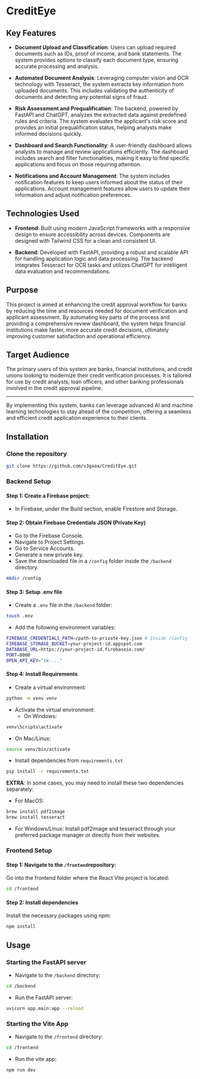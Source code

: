 # CreditEye

## Key Features

- **Document Upload and Classification**: Users can upload required documents such as IDs, proof of income, and bank statements. The system provides options to classify each document type, ensuring accurate processing and analysis.

- **Automated Document Analysis**: Leveraging computer vision and OCR technology with Tesseract, the system extracts key information from uploaded documents. This includes validating the authenticity of documents and detecting any potential signs of fraud.

- **Risk Assessment and Prequalification**: The backend, powered by FastAPI and ChatGPT, analyzes the extracted data against predefined rules and criteria. The system evaluates the applicant's risk score and provides an initial prequalification status, helping analysts make informed decisions quickly.

- **Dashboard and Search Functionality**: A user-friendly dashboard allows analysts to manage and review applications efficiently. The dashboard includes search and filter functionalities, making it easy to find specific applications and focus on those requiring attention.

- **Notifications and Account Management**: The system includes notification features to keep users informed about the status of their applications. Account management features allow users to update their information and adjust notification preferences.

## Technologies Used

- **Frontend**: Built using modern JavaScript frameworks with a responsive design to ensure accessibility across devices. Components are designed with Tailwind CSS for a clean and consistent UI.
  
- **Backend**: Developed with FastAPI, providing a robust and scalable API for handling application logic and data processing. The backend integrates Tesseract for OCR tasks and utilizes ChatGPT for intelligent data evaluation and recommendations.

## Purpose

This project is aimed at enhancing the credit approval workflow for banks by reducing the time and resources needed for document verification and applicant assessment. By automating key parts of the process and providing a comprehensive review dashboard, the system helps financial institutions make faster, more accurate credit decisions, ultimately improving customer satisfaction and operational efficiency.

## Target Audience

The primary users of this system are banks, financial institutions, and credit unions looking to modernize their credit verification processes. It is tailored for use by credit analysts, loan officers, and other banking professionals involved in the credit approval pipeline.

---

By implementing this system, banks can leverage advanced AI and machine learning technologies to stay ahead of the competition, offering a seamless and efficient credit application experience to their clients.

## Installation

### Clone the repository
```bash
git clone https://github.com/v3gaaa/CreditEye.git
```

### Backend Setup
#### Step 1: Create a Firebase project:
- In Firebase, under the Build section, enable Firestore and Storage.

#### Step 2: Obtain Firebase Credentials JSON (Private Key)
- Go to the Firebase Console.
- Navigate to Project Settings.
- Go to Service Accounts.
- Generate a new private key.
- Save the downloaded file in a `/config` folder inside the `/backend` directory.
```bash
mkdir /config
```

#### Step 3: Setup .env file
- Create a `.env` file in the `/backend` folder:
```bash
touch .env
```

- Add the following environment variables:
```bash
FIREBASE_CREDENTIALS_PATH=/path-to-private-key.json # Inside /config
FIREBASE_STORAGE_BUCKET=your-project-id.appspot.com
DATABASE_URL=https://your-project-id.firebaseio.com/
PORT=8000
OPEN_API_KEY="sk-..."
```

#### Step 4: Install Requirements
- Create a virtual environment:
```bash
python -m venv venv
```

- Activate the virtual environment:
  - On Windows:
```bash
venv\Scripts\activate
```

  - On Mac/Linux:
```bash
source venv/bin/activate
```
- Install dependencies from `requirements.txt`
```bash
pip install -r requirements.txt
```

**EXTRA**: In some cases, you may need to install these two dependencies separately:
- For MacOS:
```bash
brew install pdf2image
brew install tesseract
```

- For Windows/Linux: Install pdf2image and tesseract through your preferred package manager or directly from their websites.

### Frontend Setup
#### Step 1: Navigate to the `/frontend`repository:
Go into the frontend folder where the React Vite project is located:
```bash
cd /frontend
```

#### Step 2: Install dependencies
Install the necessary packages using npm:
```bash
npm install
```


## Usage
### Starting the FastAPI server
- Navigate to the `/backend` directory:
```bash
cd /backend
```
- Run the FastAPI server:
```bash
uvicorn app.main:app --reload
```

### Starting the Vite App
- Navigate to the `/frontend` directory:
```bash
cd /frontend
```

- Run the vite app:
```bash
npm run dev
```

